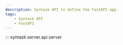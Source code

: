 ```yaml
---
description: Syntask API to define the FastAPI app.
tags:
    - Syntask API
    - FastAPI
---
```


::: syntask.server.api.server